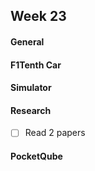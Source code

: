 ## Week 23

#### General

#### F1Tenth Car

#### Simulator

#### Research

- [ ] Read 2 papers
#### PocketQube